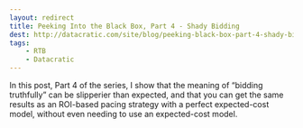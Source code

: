 ```yaml
---
layout: redirect
title: Peeking Into the Black Box, Part 4 - Shady Bidding
dest: http://datacratic.com/site/blog/peeking-black-box-part-4-shady-bidding
tags:
    - RTB
    - Datacratic
---
```


In this post, Part 4 of the series, I show that the meaning of “bidding truthfully” can be slipperier than expected, and that you can get the same results as an ROI-based pacing strategy with a perfect expected-cost model, without even needing to use an expected-cost model.